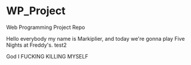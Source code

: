# WP_Project

Web Programming Project Repo

Hello everybody my name is Markiplier, and today we're gonna play Five Nights at Freddy's.
test2

God I FUCKING KILLING MYSELF
